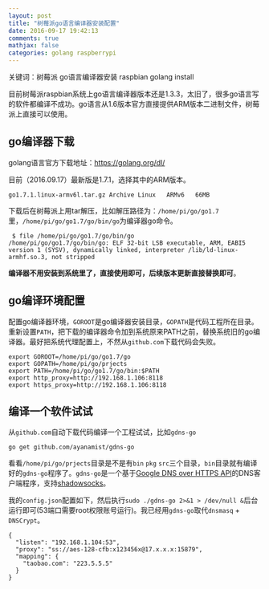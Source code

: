 ```yaml
---
layout: post
title: "树莓派go语言编译器安装配置"
date: 2016-09-17 19:42:13
comments: true
mathjax: false
categories: golang raspberrypi 
---
```


关键词：树莓派 go语言编译器安装 raspbian golang install

<!--more-->

目前树莓派raspbian系统上go语言编译器版本还是1.3.3，太旧了，很多go语言写的软件都编译不成功。go语言从1.6版本官方直接提供ARM版本二进制文件，树莓派上直接可以使用。

## go编译器下载

golang语言官方下载地址：<https://golang.org/dl/>

目前（2016.09.17）最新版是1.7.1，选择其中的ARM版本。

```
go1.7.1.linux-armv6l.tar.gz	Archive	Linux	ARMv6	66MB
```

下载后在树莓派上用tar解压，比如解压路径为：`/home/pi/go/go1.7`里，`/home/pi/go/go1.7/go/bin/go`为编译器go命令。

```
 $ file /home/pi/go/go1.7/go/bin/go
/home/pi/go/go1.7/go/bin/go: ELF 32-bit LSB executable, ARM, EABI5 version 1 (SYSV), dynamically linked, interpreter /lib/ld-linux-armhf.so.3, not stripped
```

**编译器不用安装到系统里了，直接使用即可，后续版本更新直接替换即可**。

## go编译环境配置

配置go编译器环境，`GOROOT`是go编译器安装目录，`GOPATH`是代码工程所在目录。重新设置`PATH`，把下载的编译器命令加到系统原来PATH之前，替换系统旧的go编译器。最好把系统代理配置上，不然从`github.com`下载代码会失败。

```
export GOROOT=/home/pi/go/go1.7/go
export GOPATH=/home/pi/go/prjects
export PATH=/home/pi/go/go1.7/go/bin:$PATH
export http_proxy=http://192.168.1.106:8118
export https_proxy=http://192.168.1.106:8118
```

## 编译一个软件试试

从`github.com`自动下载代码编译一个工程试试，比如`gdns-go`

```
go get github.com/ayanamist/gdns-go
```

看看`/home/pi/go/prjects`目录是不是有`bin` `pkg` `src`三个目录，`bin`目录就有编译好的`gdns-go`程序了。`gdns-go`是一个基于[Google DNS over HTTPS API](https://developers.google.com/speed/public-dns/docs/dns-over-https)的DNS客户端程序，支持[shadowsocks](https://github.com/shadowsocks)。

我的`config.json`配置如下，然后执行`sudo ./gdns-go 2>&1 > /dev/null &`后台运行即可(53端口需要root权限账号运行)。我已经用`gdns-go`取代`dnsmasq` + `DNSCrypt`。

```
{
  "listen": "192.168.1.104:53",
  "proxy": "ss://aes-128-cfb:x123456x@17.x.x.x:15879",
  "mapping": {
    "taobao.com": "223.5.5.5"
  }
}
```


